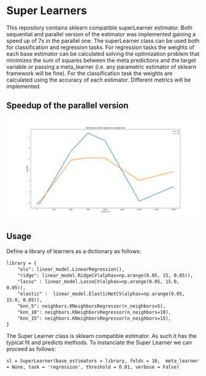# Super Learners

This repository contains sklearn compatible superLearner estimator. Both sequential and parallel version of the estimator was implemented gaining a speed up of 7x in the parallel one. The superLearner class can be used both for classification and regression tasks.
For regression tasks the weights of each base estimator can be calculated solving the optimization problem that minimizes the sum of squares between the meta predictions and the target variable or passing a meta_learner (i.e. any parametric estimator of sklearn framework will be fine).
For the classification task the weights are calculated using the accuracy of each estimator. Different metrics will be implemented.

## Speedup of the parallel version

![speedup](/Images/SpeedUp.png "speedup")

## Usage

Define a library of learners as a dictionary as follows:

    library = {
        "ols": linear_model.LinearRegression(),
        "ridge": linear_model.RidgeCV(alphas=np.arange(0.05, 15, 0.05)),
        "lasso" : linear_model.LassoCV(alphas=np.arange(0.05, 15.0, 0.05)),
        "elastic" :  linear_model.ElasticNetCV(alphas=np.arange(0.05, 15.0, 0.05)),
        "knn_5": neighbors.KNeighborsRegressor(n_neighbors=5),
        "knn_10": neighbors.KNeighborsRegressor(n_neighbors=10),
        "knn_15": neighbors.KNeighborsRegressor(n_neighbors=15),
    }

The Super Learner class is sklearn compatible estimator. As such it has the typical fit and predicts methods.
To instanciate the Super Learner we can proceed as follows:

    sl = SuperLearner(base_estimators = library, folds = 10,  meta_learner = None, task = 'regression', threshold = 0.01, verbose = False)
